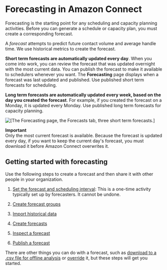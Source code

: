 # Forecasting in Amazon Connect<a name="forecasting"></a>

Forecasting is the starting point for any scheduling and capacity planning activities\. Before you can generate a schedule or capacity plan, you must create a corresponding forecast\. 

A *forecast* attempts to predict future contact volume and average handle time\. We use historical metrics to create the forecast\. 

**Short term forecasts are automatically updated every day**\. When you come into work, you can review the forecast that was updated overnight with the most current data\. You can publish the forecast to make it available to schedulers whenever you want\. The **Forecasting** page displays when a forecast was last updated and published\. Use published short term forecasts for scheduling\.

**Long term forecasts are automatically updated every week, based on the day you created the forecast**\. For example, if you created the forecast on a Monday, it is updated every Monday\. Use published long term forecasts for capacity planning\.

![\[The Forecasting page, the Forecasts tab, three short term forecasts.\]](http://docs.aws.amazon.com/connect/latest/adminguide/images/wfm-forecasting-lastupdated-date.png)

**Important**  
Only the most current forecast is available\. Because the forecast is updated every day, if you want to keep the current day's forecast, you must download it before Amazon Connect overwrites it\.

## Getting started with forecasting<a name="getting-started-forecasting"></a>

Use the following steps to create a forecast and then share it with other people in your organization\.

1. [Set the forecast and scheduling interval](set-forecast-scheduling-interval.md): This is a one\-time activity typically set up by forecasters\. It cannot be undone\.

1. [Create forecast groups](create-forecast-groups.md)

1. [Import historical data](import-data-for-forecasting.md)

1. [Create forecasts](create-forecasts.md)

1. [Inspect a forecast](inspect-forecast.md)

1. [Publish a forecast](publish-forecast.md)

There are other things you can do with a forecast, such as [download to a \.csv file for offline analysis](download-forecasts.md) or [override](override-forecast.md) it, but these steps will get you started\.